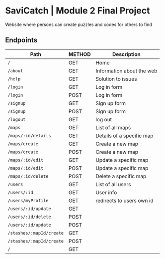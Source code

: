 
# SaviCatch | Module 2 Final Project

Website where persons can create puzzles and codes for others to find

## Endpoints
| Path                     | METHOD    | Description                    |
| ------------------       | --------- | ------------------------------ |
| `/`                      | GET       | Home                           |
| `/about`                 | GET       | Information about the web      |
| `/help`                  | GET       | Solution to issues             |
| `/login`                 | GET       | Log in form                    |
| `/login`                 | POST      | Log in form                    |
| `/signup`                | GET       | Sign up form                   |
| `/signup`                | POST      | Sign up form                   |
| `/logout`                | GET       | log out                        |
| `/maps`                  | GET       | List of all maps               |
| `/maps/:id/details`      | GET       | Details of a specific map      |
| `/maps/create`           | GET       | Create a new map               |
| `/maps/create`           | POST      | Create a new map               |
| `/maps/:id/edit`         | GET       | Update a specific map          |
| `/maps/:id/edit`         | POST      | Update a specific map          |
| `/maps/:id/delete`       | POST      | Delete a specific map          |
| `/users`                 | GET       | List of all users              |
| `/users/:id`             | GET       | User info                      | [comment]: <> (If the endpoint of /users/:id has to be plural)
| `/users/myProfile`       | GET       | redirects to users own id      | [comment]: <> (If the endpoint of /users/:id has to be plural)
| `/users/:id/update`      | GET       |                                |
| `/users/:id/delete`      | POST      |                                |
| `/users/:id/update`      | POST      |                                |
| `/stashes/:mapId/create` | GET       |                                |
| `/stashes/:mapId/create` | POST       |                               |
| `/`                      | GET       |                                |
